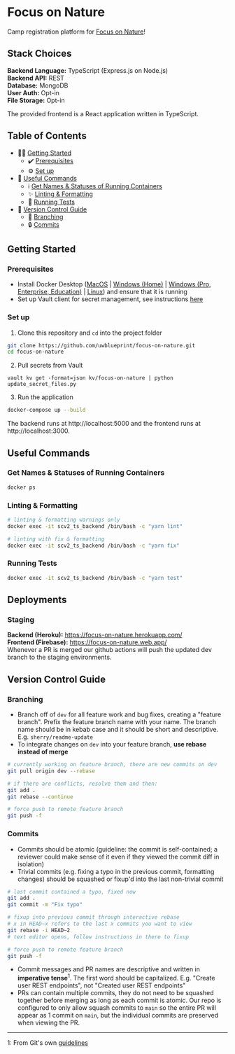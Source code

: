 # Focus on Nature

Camp registration platform for [Focus on Nature](https://www.focusonnature.ca/)!

## Stack Choices

**Backend Language:** TypeScript (Express.js on Node.js)<br>
**Backend API:** REST<br>
**Database:** MongoDB<br>
**User Auth:** Opt-in<br>
**File Storage:** Opt-in<br>

The provided frontend is a React application written in TypeScript.

## Table of Contents

- 👨‍💻 [Getting Started](#getting-started)
  - ✔️ [Prerequisites](#prerequisites)
  - ⚙️ [Set up](#set-up)
- 🧰 [Useful Commands](#useful-commands)
  - ℹ️ [Get Names & Statuses of Running Containers](#get-names--statuses-of-running-containers)
  - ✨ [Linting & Formatting](#linting--formatting)
  - 🧪 [Running Tests](#running-tests)
- 🌳 [Version Control Guide](#version-control-guide)
  - 🌿 [Branching](#branching)
  - 🔒 [Commits](#commits)

## Getting Started

### Prerequisites

- Install Docker Desktop ([MacOS](https://docs.docker.com/docker-for-mac/install/) | [Windows (Home)](https://docs.docker.com/docker-for-windows/install-windows-home/) | [Windows (Pro, Enterprise, Education)](https://docs.docker.com/docker-for-windows/install/) | [Linux](https://docs.docker.com/engine/install/#server)) and ensure that it is running
- Set up Vault client for secret management, see instructions [here](https://www.notion.so/uwblueprintexecs/Secret-Management-2d5b59ef0987415e93ec951ce05bf03e)

### Set up

1. Clone this repository and `cd` into the project folder

```bash
git clone https://github.com/uwblueprint/focus-on-nature.git
cd focus-on-nature
```

2. Pull secrets from Vault

```
vault kv get -format=json kv/focus-on-nature | python update_secret_files.py
```

3. Run the application

```bash
docker-compose up --build
```

The backend runs at http://localhost:5000 and the frontend runs at http://localhost:3000.

## Useful Commands

### Get Names & Statuses of Running Containers

```bash
docker ps
```

### Linting & Formatting

```bash
# linting & formatting warnings only
docker exec -it scv2_ts_backend /bin/bash -c "yarn lint"

# linting with fix & formatting
docker exec -it scv2_ts_backend /bin/bash -c "yarn fix"
```

### Running Tests

```bash
docker exec -it scv2_ts_backend /bin/bash -c "yarn test"
```

## Deployments
### Staging
**Backend (Heroku):** https://focus-on-nature.herokuapp.com/  
**Frontend (Firebase):** https://focus-on-nature.web.app/  
Whenever a PR is merged our github actions will push the updated dev branch to the staging environments.  

## Version Control Guide

### Branching

- Branch off of `dev` for all feature work and bug fixes, creating a "feature branch". Prefix the feature branch name with your name. The branch name should be in kebab case and it should be short and descriptive. E.g. `sherry/readme-update`
- To integrate changes on `dev` into your feature branch, **use rebase instead of merge**

```bash
# currently working on feature branch, there are new commits on dev
git pull origin dev --rebase

# if there are conflicts, resolve them and then:
git add .
git rebase --continue

# force push to remote feature branch
git push -f
```

### Commits

- Commits should be atomic (guideline: the commit is self-contained; a reviewer could make sense of it even if they viewed the commit diff in isolation)
- Trivial commits (e.g. fixing a typo in the previous commit, formatting changes) should be squashed or fixup'd into the last non-trivial commit

```bash
# last commit contained a typo, fixed now
git add .
git commit -m "Fix typo"

# fixup into previous commit through interactive rebase
# x in HEAD~x refers to the last x commits you want to view
git rebase -i HEAD~2
# text editor opens, follow instructions in there to fixup

# force push to remote feature branch
git push -f
```

- Commit messages and PR names are descriptive and written in **imperative tense**<sup>1</sup>. The first word should be capitalized. E.g. "Create user REST endpoints", not "Created user REST endpoints"
- PRs can contain multiple commits, they do not need to be squashed together before merging as long as each commit is atomic. Our repo is configured to only allow squash commits to `main` so the entire PR will appear as 1 commit on `main`, but the individual commits are preserved when viewing the PR.

---

1: From Git's own [guidelines](https://github.com/git/git/blob/311531c9de557d25ac087c1637818bd2aad6eb3a/Documentation/SubmittingPatches#L139-L145)
